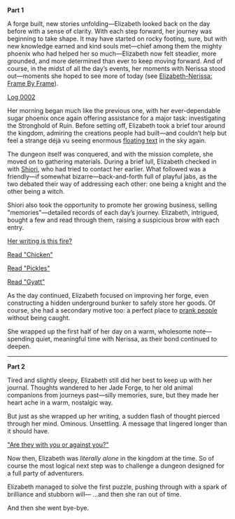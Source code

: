 **Part 1**

A forge built, new stories unfolding—Elizabeth looked back on the day before with a sense of clarity. With each step forward, her journey was beginning to take shape. It may have started on rocky footing, sure, but with new knowledge earned and kind souls met—chief among them the mighty phoenix who had helped her so much—Elizabeth now felt steadier, more grounded, and more determined than ever to keep moving forward. And of course, in the midst of all the day’s events, her moments with Nerissa stood out—moments she hoped to see more of today (see [Elizabeth-Nerissa: Frame By Frame](#edge:liz-nerissa)).

[Log 0002](#embed:https://www.youtube.com/live/vbppXmxXo7o?si=miuGcqt46LMF_GCh&t=95)

Her morning began much like the previous one, with her ever-dependable sugar phoenix once again offering assistance for a major task: investigating the Stronghold of Ruin. Before setting off, Elizabeth took a brief tour around the kingdom, admiring the creations people had built—and couldn’t help but feel a strange déjà vu seeing enormous [floating text](https://www.youtube.com/live/vbppXmxXo7o?si=gbwqdZGPxPB_RjoQ&t=651) in the sky again.

The dungeon itself was conquered, and with the mission complete, she moved on to gathering materials. During a brief lull, Elizabeth checked in with [Shiori](https://www.youtube.com/live/vbppXmxXo7o?si=ZHTbaG0Zv_dYDNx4&t=5606), who had tried to contact her earlier. What followed was a friendly—if somewhat bizarre—back-and-forth full of playful jabs, as the two debated their way of addressing each other: one being a knight and the other being a witch.

Shiori also took the opportunity to promote her growing business, selling "memories"—detailed records of each day’s journey. Elizabeth, intrigued, bought a few and read through them, raising a suspicious brow with each entry.

[Her writing is this fire?](#embed:https://www.youtube.com/live/vbppXmxXo7o?si=a1GZJG59uOdXfzBc&t=11809)

[Read "Chicken"](#text:chicken)

[Read "Pickles"](#text:pickles)

[Read "Gyatt"](#text:gyatt)

As the day continued, Elizabeth focused on improving her forge, even constructing a hidden underground bunker to safely store her goods. Of course, she had a secondary motive too: a perfect place to [prank people](https://www.youtube.com/live/vbppXmxXo7o?si=ewOxwttSz3l0BUTO&t=22074) without being caught.

She wrapped up the first half of her day on a warm, wholesome note—spending quiet, meaningful time with Nerissa, as their bond continued to deepen.

---

**Part 2**

Tired and slightly sleepy, Elizabeth still did her best to keep up with her journal. Thoughts wandered to her Jade Forge, to her old animal companions from journeys past—silly memories, sure, but they made her heart ache in a warm, nostalgic way.

But just as she wrapped up her writing, a sudden flash of thought pierced through her mind. Ominous. Unsettling. A message that lingered longer than it should have.

["Are they with you or against you?"](#embed:https://www.youtube.com/live/1tE2N1kP2YA?si=IEaSGDXxGSpZj8xf&t=198)

Now then, Elizabeth was _literally alone_ in the kingdom at the time. So of course the most logical next step was to challenge a dungeon designed for a full party of adventurers.

Elizabeth managed to solve the first puzzle, pushing through with a spark of brilliance and stubborn will—
...and then she ran out of time.

And then she went bye-bye.

